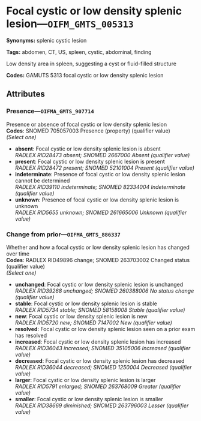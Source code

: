 # Focal cystic or low density splenic lesion—`OIFM_GMTS_005313`

**Synonyms:** splenic cystic lesion

**Tags:** abdomen, CT, US, spleen, cystic, abdominal, finding

Low density area in spleen, suggesting a cyst or fluid-filled structure

**Codes:** GAMUTS 5313 focal cystic or low density splenic lesion

## Attributes

### Presence—`OIFMA_GMTS_907714`

Presence or absence of focal cystic or low density splenic lesion  
**Codes**: SNOMED 705057003 Presence (property) (qualifier value)  
*(Select one)*

- **absent**: Focal cystic or low density splenic lesion is absent  
_RADLEX RID28473 absent; SNOMED 2667000 Absent (qualifier value)_
- **present**: Focal cystic or low density splenic lesion is present  
_RADLEX RID28472 present; SNOMED 52101004 Present (qualifier value)_
- **indeterminate**: Presence of focal cystic or low density splenic lesion cannot be determined  
_RADLEX RID39110 indeterminate; SNOMED 82334004 Indeterminate (qualifier value)_
- **unknown**: Presence of focal cystic or low density splenic lesion is unknown  
_RADLEX RID5655 unknown; SNOMED 261665006 Unknown (qualifier value)_

### Change from prior—`OIFMA_GMTS_886337`

Whether and how a focal cystic or low density splenic lesion has changed over time  
**Codes**: RADLEX RID49896 change; SNOMED 263703002 Changed status (qualifier value)  
*(Select one)*

- **unchanged**: Focal cystic or low density splenic lesion is unchanged  
_RADLEX RID39268 unchanged; SNOMED 260388006 No status change (qualifier value)_
- **stable**: Focal cystic or low density splenic lesion is stable  
_RADLEX RID5734 stable; SNOMED 58158008 Stable (qualifier value)_
- **new**: Focal cystic or low density splenic lesion is new  
_RADLEX RID5720 new; SNOMED 7147002 New (qualifier value)_
- **resolved**: Focal cystic or low density splenic lesion seen on a prior exam has resolved  
- **increased**: Focal cystic or low density splenic lesion has increased  
_RADLEX RID36043 increased; SNOMED 35105006 Increased (qualifier value)_
- **decreased**: Focal cystic or low density splenic lesion has decreased  
_RADLEX RID36044 decreased; SNOMED 1250004 Decreased (qualifier value)_
- **larger**: Focal cystic or low density splenic lesion is larger  
_RADLEX RID5791 enlarged; SNOMED 263768009 Greater (qualifier value)_
- **smaller**: Focal cystic or low density splenic lesion is smaller  
_RADLEX RID38669 diminished; SNOMED 263796003 Lesser (qualifier value)_